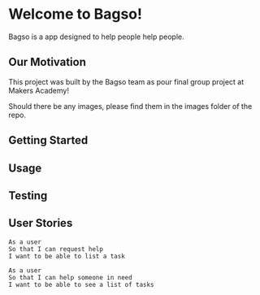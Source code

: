 # Welcome to Bagso!

Bagso is a app designed to help people help people.

## Our Motivation

This project was built by the Bagso team as pour final group project at Makers Academy!

Should there be any images, please find them in the images folder of the repo.

## Getting Started
## Usage
## Testing
## User Stories

```
As a user
So that I can request help
I want to be able to list a task

As a user
So that I can help someone in need
I want to be able to see a list of tasks
```
